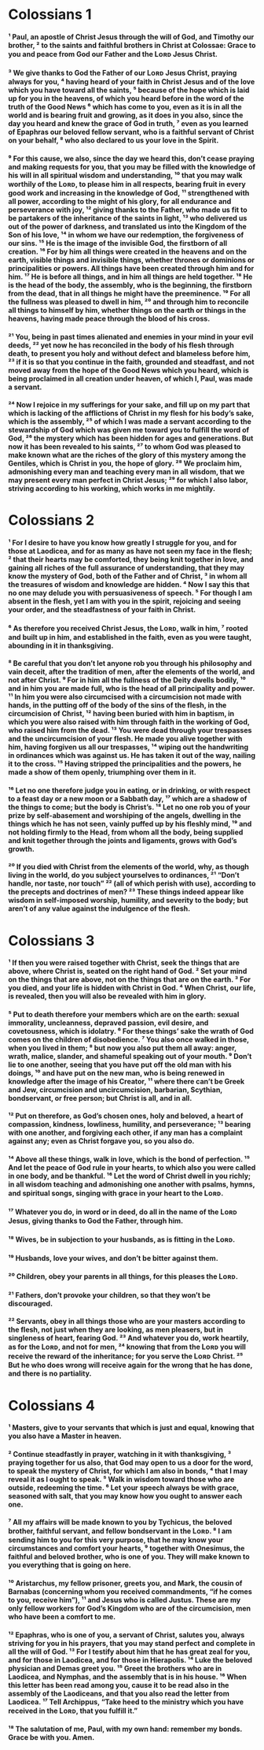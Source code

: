 # Colossians 1

#### ¹ Paul, an apostle of Christ Jesus through the will of God, and Timothy our brother, ² to the saints and faithful brothers in Christ at Colossae: Grace to you and peace from God our Father and the Lᴏʀᴅ Jesus Christ. 


#### ³ We give thanks to God the Father of our Lᴏʀᴅ Jesus Christ, praying always for you, ⁴ having heard of your faith in Christ Jesus and of the love which you have toward all the saints, ⁵ because of the hope which is laid up for you in the heavens, of which you heard before in the word of the truth of the Good News ⁶ which has come to you, even as it is in all the world and is bearing fruit and growing, as it does in you also, since the day you heard and knew the grace of God in truth, ⁷ even as you learned of Epaphras our beloved fellow servant, who is a faithful servant of Christ on your behalf, ⁸ who also declared to us your love in the Spirit. 


#### ⁹ For this cause, we also, since the day we heard this, don’t cease praying and making requests for you, that you may be filled with the knowledge of his will in all spiritual wisdom and understanding, ¹⁰ that you may walk worthily of the Lᴏʀᴅ, to please him in all respects, bearing fruit in every good work and increasing in the knowledge of God, ¹¹ strengthened with all power, according to the might of his glory, for all endurance and perseverance with joy, ¹² giving thanks to the Father, who made us fit to be partakers of the inheritance of the saints in light, ¹³ who delivered us out of the power of darkness, and translated us into the Kingdom of the Son of his love, ¹⁴ in whom we have our redemption, the forgiveness of our sins. ¹⁵ He is the image of the invisible God, the firstborn of all creation. ¹⁶ For by him all things were created in the heavens and on the earth, visible things and invisible things, whether thrones or dominions or principalities or powers. All things have been created through him and for him. ¹⁷ He is before all things, and in him all things are held together. ¹⁸ He is the head of the body, the assembly, who is the beginning, the firstborn from the dead, that in all things he might have the preeminence. ¹⁹ For all the fullness was pleased to dwell in him, ²⁰ and through him to reconcile all things to himself by him, whether things on the earth or things in the heavens, having made peace through the blood of his cross. 


#### ²¹ You, being in past times alienated and enemies in your mind in your evil deeds, ²² yet now he has reconciled in the body of his flesh through death, to present you holy and without defect and blameless before him, ²³ if it is so that you continue in the faith, grounded and steadfast, and not moved away from the hope of the Good News which you heard, which is being proclaimed in all creation under heaven, of which I, Paul, was made a servant. 


#### ²⁴ Now I rejoice in my sufferings for your sake, and fill up on my part that which is lacking of the afflictions of Christ in my flesh for his body’s sake, which is the assembly, ²⁵ of which I was made a servant according to the stewardship of God which was given me toward you to fulfill the word of God, ²⁶ the mystery which has been hidden for ages and generations. But now it has been revealed to his saints, ²⁷ to whom God was pleased to make known what are the riches of the glory of this mystery among the Gentiles, which is Christ in you, the hope of glory. ²⁸ We proclaim him, admonishing every man and teaching every man in all wisdom, that we may present every man perfect in Christ Jesus; ²⁹ for which I also labor, striving according to his working, which works in me mightily. 

# Colossians 2

#### ¹ For I desire to have you know how greatly I struggle for you, and for those at Laodicea, and for as many as have not seen my face in the flesh; ² that their hearts may be comforted, they being knit together in love, and gaining all riches of the full assurance of understanding, that they may know the mystery of God, both of the Father and of Christ, ³ in whom all the treasures of wisdom and knowledge are hidden. ⁴ Now I say this that no one may delude you with persuasiveness of speech. ⁵ For though I am absent in the flesh, yet I am with you in the spirit, rejoicing and seeing your order, and the steadfastness of your faith in Christ. 


#### ⁶ As therefore you received Christ Jesus, the Lᴏʀᴅ, walk in him, ⁷ rooted and built up in him, and established in the faith, even as you were taught, abounding in it in thanksgiving. 


#### ⁸ Be careful that you don’t let anyone rob you through his philosophy and vain deceit, after the tradition of men, after the elements of the world, and not after Christ. ⁹ For in him all the fullness of the Deity dwells bodily, ¹⁰ and in him you are made full, who is the head of all principality and power. ¹¹ In him you were also circumcised with a circumcision not made with hands, in the putting off of the body of the sins of the flesh, in the circumcision of Christ, ¹² having been buried with him in baptism, in which you were also raised with him through faith in the working of God, who raised him from the dead. ¹³ You were dead through your trespasses and the uncircumcision of your flesh. He made you alive together with him, having forgiven us all our trespasses, ¹⁴ wiping out the handwriting in ordinances which was against us. He has taken it out of the way, nailing it to the cross. ¹⁵ Having stripped the principalities and the powers, he made a show of them openly, triumphing over them in it. 


#### ¹⁶ Let no one therefore judge you in eating, or in drinking, or with respect to a feast day or a new moon or a Sabbath day, ¹⁷ which are a shadow of the things to come; but the body is Christ’s. ¹⁸ Let no one rob you of your prize by self-abasement and worshiping of the angels, dwelling in the things which he has not seen, vainly puffed up by his fleshly mind, ¹⁹ and not holding firmly to the Head, from whom all the body, being supplied and knit together through the joints and ligaments, grows with God’s growth. 


#### ²⁰ If you died with Christ from the elements of the world, why, as though living in the world, do you subject yourselves to ordinances, ²¹ “Don’t handle, nor taste, nor touch” ²² (all of which perish with use), according to the precepts and doctrines of men? ²³ These things indeed appear like wisdom in self-imposed worship, humility, and severity to the body; but aren’t of any value against the indulgence of the flesh. 

# Colossians 3

#### ¹ If then you were raised together with Christ, seek the things that are above, where Christ is, seated on the right hand of God. ² Set your mind on the things that are above, not on the things that are on the earth. ³ For you died, and your life is hidden with Christ in God. ⁴ When Christ, our life, is revealed, then you will also be revealed with him in glory. 


#### ⁵ Put to death therefore your members which are on the earth: sexual immorality, uncleanness, depraved passion, evil desire, and covetousness, which is idolatry. ⁶ For these things’ sake the wrath of God comes on the children of disobedience. ⁷ You also once walked in those, when you lived in them; ⁸ but now you also put them all away: anger, wrath, malice, slander, and shameful speaking out of your mouth. ⁹ Don’t lie to one another, seeing that you have put off the old man with his doings, ¹⁰ and have put on the new man, who is being renewed in knowledge after the image of his Creator, ¹¹ where there can’t be Greek and Jew, circumcision and uncircumcision, barbarian, Scythian, bondservant, or free person; but Christ is all, and in all. 


#### ¹² Put on therefore, as God’s chosen ones, holy and beloved, a heart of compassion, kindness, lowliness, humility, and perseverance; ¹³ bearing with one another, and forgiving each other, if any man has a complaint against any; even as Christ forgave you, so you also do. 


#### ¹⁴ Above all these things, walk in love, which is the bond of perfection. ¹⁵ And let the peace of God rule in your hearts, to which also you were called in one body, and be thankful. ¹⁶ Let the word of Christ dwell in you richly; in all wisdom teaching and admonishing one another with psalms, hymns, and spiritual songs, singing with grace in your heart to the Lᴏʀᴅ. 


#### ¹⁷ Whatever you do, in word or in deed, do all in the name of the Lᴏʀᴅ Jesus, giving thanks to God the Father, through him. 


#### ¹⁸ Wives, be in subjection to your husbands, as is fitting in the Lᴏʀᴅ. 


#### ¹⁹ Husbands, love your wives, and don’t be bitter against them. 


#### ²⁰ Children, obey your parents in all things, for this pleases the Lᴏʀᴅ. 


#### ²¹ Fathers, don’t provoke your children, so that they won’t be discouraged. 


#### ²² Servants, obey in all things those who are your masters according to the flesh, not just when they are looking, as men pleasers, but in singleness of heart, fearing God. ²³ And whatever you do, work heartily, as for the Lᴏʀᴅ, and not for men, ²⁴ knowing that from the Lᴏʀᴅ you will receive the reward of the inheritance; for you serve the Lᴏʀᴅ Christ. ²⁵ But he who does wrong will receive again for the wrong that he has done, and there is no partiality. 

# Colossians 4

#### ¹ Masters, give to your servants that which is just and equal, knowing that you also have a Master in heaven. 


#### ² Continue steadfastly in prayer, watching in it with thanksgiving, ³ praying together for us also, that God may open to us a door for the word, to speak the mystery of Christ, for which I am also in bonds, ⁴ that I may reveal it as I ought to speak. ⁵ Walk in wisdom toward those who are outside, redeeming the time. ⁶ Let your speech always be with grace, seasoned with salt, that you may know how you ought to answer each one. 


#### ⁷ All my affairs will be made known to you by Tychicus, the beloved brother, faithful servant, and fellow bondservant in the Lᴏʀᴅ. ⁸ I am sending him to you for this very purpose, that he may know your circumstances and comfort your hearts, ⁹ together with Onesimus, the faithful and beloved brother, who is one of you. They will make known to you everything that is going on here. 


#### ¹⁰ Aristarchus, my fellow prisoner, greets you, and Mark, the cousin of Barnabas (concerning whom you received commandments, “if he comes to you, receive him”), ¹¹ and Jesus who is called Justus. These are my only fellow workers for God’s Kingdom who are of the circumcision, men who have been a comfort to me. 


#### ¹² Epaphras, who is one of you, a servant of Christ, salutes you, always striving for you in his prayers, that you may stand perfect and complete in all the will of God. ¹³ For I testify about him that he has great zeal for you, and for those in Laodicea, and for those in Hierapolis. ¹⁴ Luke the beloved physician and Demas greet you. ¹⁵ Greet the brothers who are in Laodicea, and Nymphas, and the assembly that is in his house. ¹⁶ When this letter has been read among you, cause it to be read also in the assembly of the Laodiceans, and that you also read the letter from Laodicea. ¹⁷ Tell Archippus, “Take heed to the ministry which you have received in the Lᴏʀᴅ, that you fulfill it.” 


#### ¹⁸ The salutation of me, Paul, with my own hand: remember my bonds. Grace be with you. Amen. 

